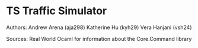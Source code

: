 
# TS Traffic Simulator


Authors:
    Andrew Arena (aja298)
    Katherine Hu (kyh29)
    Vera Hanjani (vsh24)


Sources: Real World Ocaml for information about the Core.Command library 
